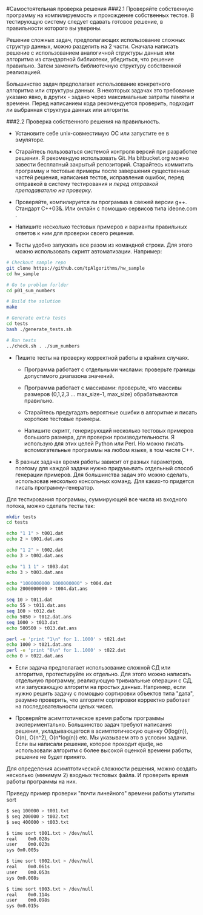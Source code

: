 #Самостоятельная проверка решения
###2.1 Проверяйте собственную программу на компилируемость и прохождение собственных тестов.
В тестирующую систему следует сдавать готовое решение, в правильности которого вы уверены.

Решение сложных задач, предполагающих использование сложных структур данных, можно разделить на 2 части.
Сначала написать решение с использованием аналогичной структуры данных или алгоритма из стандартной библиотеки, убедиться, что решение правильно.
Затем заменить библиотечную структуру собственной реализацией.

Большинство задач предполагает использование конкретного алгоритма или структуры данных.
В некоторых задачах это требование указано явно, в других - задано через максимальные затраты памяти и времени.
Перед написанием кода рекомендуется проверить, подходит ли выбранная структура данных или алгоритм.

###2.2 Проверка собственного решения на правильность.
* Установите себе unix-совместимую ОС или запустите ее в эмуляторе.

* Старайтесь пользоваться системой контроля версий при разработке решения.
Я рекомендую использовать Git. На bitbucket.org можно завести бесплатный закрытый репозиторий.
Старайтесь коммитить программу и тестовые примеры после завершения существенных частей решения, написания тестов, исправления ошибок, перед отправкой в систему тестирования и *перед отправкой преподавателю на проверку*.

* Проверяйте, компилируется ли программа в свежей версии g++. Стандарт C++03&. Или онлайн с помощью сервисов типа ideone.com .
* Напишите несколько тестовых примеров и варианты правильных ответов к ним для проверки своего решения.
* Тесты удобно запускать все разом из командной строки. Для этого можно использовать скрипт автоматизации. Например: 
```bash
# Checkout sample repo
git clone https://github.com/tpAlgorithms/hw_sample
cd hw_sample

# Go to problem forlder
cd p01_sum_numbers

# Build the solution
make

# Generate extra tests
cd tests
bash ./generate_tests.sh

# Run tests
../check.sh . ./sum_numbers
```
* Пишите тесты на проверку корректной работы в крайних случаях.
  - Программа работает с отдельными числами: проверьте границы допустимого диапазона значений.
  - Программа работает с массивами: проверьте, что массивы размеров (0,1,2,3 ... max_size-1, max_size) обрабатываются правильно.
  - Старайтесь предугадать вероятные ошибки в алгоритме и писать короткие тестовые примеры.
 
  - Напишите скрипт, генерирующий несколько тестовых примеров большого размера, для проверки производительности. 
    Я использую для этих целей Python или Perl. Но можно писать вспомогательные программы на любом языке, в том числе C++.


* В разных задачах время работы зависит от разных параметров, поэтому для каждой задачи нужно придумывать отдельный способ генерации примеров.
Для большинства задач это можно сделать, использовав несколько консольных команд. Для каких-то придется писать программу-генератор.

Для тестирования программы, суммирующей все числа из входного потока, можно сделать тесты так:
```bash
mkdir tests
cd tests

echo "1 1" > t001.dat
echo 2 > t001.dat.ans

echo "1 2" > t002.dat
echo 3 > t002.dat.ans

echo "1 1 1" > t003.dat
echo 3 > t003.dat.ans

echo "1000000000 1000000000" > t004.dat
echo 2000000000 > t004.dat.ans

seq 10 > t011.dat
echo 55 > t011.dat.ans
seq 100 > t012.dat
echo 5050 > t012.dat.ans
seq 1000 > t013.dat
echo 500500 > t013.dat.ans

perl -e 'print "1\n" for 1..1000' > t021.dat
echo 1000 > t021.dat.ans
perl -e 'print "0\n" for 1..1000' > t022.dat
echo 0 > t022.dat.ans
```

* Если задача предполагает использование сложной СД или алгоритма, протестируйте их отдельно.
Для этого можно написать отдельную программу, реализующую тривиальные операции с СД, или запускающую алгоритм на простых данных.
Например, если нужно решить задачу с помощью сортировки объектов типа "дата", разумно проверить,
что алгоритм сортировки корректно работает на последовательности целых чисел.

* Проверяйте асимптотическое время работы программы экспериментально.
Большинство задач требуют написания решения, укладывающегося в асимптотическую оценку O(log(n)), O(n), O(n^2), O(n*log(n)) etc.
Мы указываем это в условии задачи.
Если вы написали решение, которое проходит ejudje, но использовали алгоритм с более высокой оценкой времени работы, решение не будет принято.

Для определения асимптотической сложности решения, можно создать несколько (минимум 2) входных тестовых файла.
И проверить время работы программы на них.

Приведу пример проверки "почти линейного" времени работы утилиты sort
```bash
$ seq 100000 > t001.txt
$ seq 200000 > t002.txt
$ seq 400000 > t003.txt

$ time sort t001.txt > /dev/null
real	0m0.028s
user	0m0.023s
sys	0m0.005s

$ time sort t002.txt > /dev/null
real	0m0.061s
user	0m0.053s
sys	0m0.008s

$ time sort t003.txt > /dev/null
real	0m0.114s
user	0m0.098s
sys	0m0.015s
```


